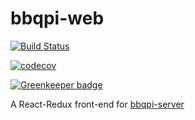 # bbqpi-web

[![Build Status](https://travis-ci.org/mshogren/bbqpi-web.svg?branch=master)](https://travis-ci.org/mshogren/bbqpi-web)

[![codecov](https://codecov.io/gh/mshogren/bbqpi-web/branch/master/graph/badge.svg)](https://codecov.io/gh/mshogren/bbqpi-web)

[![Greenkeeper badge](https://badges.greenkeeper.io/mshogren/bbqpi-web.svg)](https://greenkeeper.io/)

A React-Redux front-end for [bbqpi-server](https://github.com/mshogren/bbqpi-server) 
